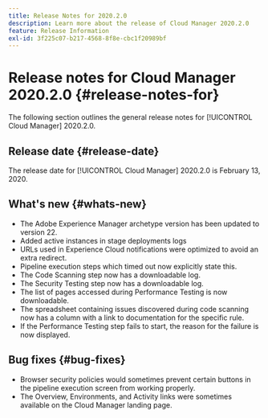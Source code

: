 ```yaml
---
title: Release Notes for 2020.2.0
description: Learn more about the release of Cloud Manager 2020.2.0
feature: Release Information
exl-id: 3f225c07-b217-4568-8f8e-cbc1f20989bf
---
```

# Release notes for Cloud Manager 2020.2.0 {#release-notes-for}

The following section outlines the general release notes for [!UICONTROL Cloud Manager] 2020.2.0.

## Release date {#release-date}

The release date for [!UICONTROL Cloud Manager] 2020.2.0 is February 13, 2020.

## What's new {#whats-new}

* The Adobe Experience Manager archetype version has been updated to version 22.
* Added active instances in stage deployments logs
* URLs used in Experience Cloud notifications were optimized to avoid an extra redirect.
* Pipeline execution steps which timed out now explicitly state this.
* The Code Scanning step now has a downloadable log.
* The Security Testing step now has a downloadable log.
* The list of pages accessed during Performance Testing is now downloadable.
* The spreadsheet containing issues discovered during code scanning now has a column with a link to documentation for the specific rule.
* If the Performance Testing step fails to start, the reason for the failure is now displayed.

## Bug fixes {#bug-fixes}

* Browser security policies would sometimes prevent certain buttons in the pipeline execution screen from working properly.
* The Overview, Environments, and Activity links were sometimes available on the Cloud Manager landing page.

